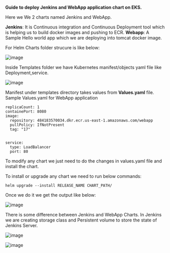 
**Guide to deploy Jenkins and WebApp application chart on EKS.**

Here we We 2 charts named Jenkins and WebApp.

**Jenkins**: It is Continuous integration and Continuous Deployment tool which is helping us to build docker images and pushing to ECR.
**Webapp**: A Sample Hello world app which we are deploying into tomcat docker image.

For Helm Charts folder strucure is like below:


![image](https://user-images.githubusercontent.com/90410791/132857536-210f53fe-e5aa-446b-9892-3c21666b8946.png)

Inside Templates folder we have Kubernetes manifest/objects yaml file like Deployment,service.

![image](https://user-images.githubusercontent.com/90410791/132857588-d532c8b6-6fb6-4a36-9e2c-ac89372819d6.png)

Manifest under templates directory takes values from **Values.yaml** file. Sample Values.yaml for WebApp application

```
replicaCount: 1
containePort: 8080
image:
  repository: 484183570034.dkr.ecr.us-east-1.amazonaws.com/webapp
  pullPolicy: IfNotPresent  
  tag: "17"


service:
  type: LoadBalancer
  port: 80
```
To modify any chart we just need to do the changes in values.yaml file and install the chart.

To install or upgrade any chart we need to run below commands:

```
helm upgrade --install RELEASE_NAME CHART_PATH/

```

Once we do it we get the output like below:

![image](https://user-images.githubusercontent.com/90410791/132858490-db1d26de-67d1-418c-be51-d59f929a9393.png)


There is some difference between Jenkins and WebApp Charts. In Jenkins we are creating storage class and Persistent volume to store the state of Jenkins Server.

![image](https://user-images.githubusercontent.com/90410791/132858870-e0398cdd-2da8-42b9-85f7-282d97abacdf.png)


![image](https://user-images.githubusercontent.com/90410791/132858902-3a066022-b515-4c8c-b864-d8b6087a0139.png)
































